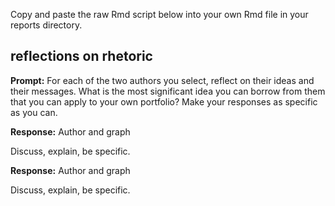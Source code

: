 
Copy and paste the raw Rmd script below into your own Rmd file in your
reports directory.

## reflections on rhetoric

**Prompt:** For each of the two authors you select, reflect on their
ideas and their messages. What is the most significant idea you can
borrow from them that you can apply to your own portfolio? Make your
responses as specific as you can.

**Response:** Author and graph

Discuss, explain, be specific.

**Response:** Author and graph

Discuss, explain, be specific.
